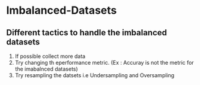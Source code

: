 # Imbalanced-Datasets
## Different tactics to handle the imbalanced datasets
1. If possible collect more data
2. Try changing th eperformance metric. (Ex : Accuray is not the metric for the imabalnced datasets)
3. Try resampling the datsets i.e Undersampling and Oversampling

